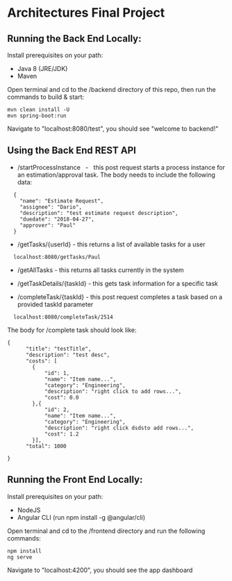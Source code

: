 # Architectures Final Project

## Running the Back End Locally:

Install prerequisites on your path: 
* Java 8 (JRE/JDK)
* Maven

Open terminal and cd to the /backend directory of this repo, then run the commands to build & start:

```
mvn clean install -U
mvn spring-boot:run
```
Navigate to "localhost:8080/test", you should see "welcome to backend!"

## Using the Back End REST API

* /startProcessInstance   -   this post request starts a process instance for an estimation/approval task. The body needs to include the following data:
```
  {
    "name": "Estimate Request",
    "assignee": "Dario",
    "description": "test estimate request description",
    "duedate": "2018-04-27",
    "approver": "Paul"
  }
```

* /getTasks/{userId}   -   this returns a list of available tasks for a user
```
  localhost:8080/getTasks/Paul
```

* /getAllTasks    -   this returns all tasks currently in the system

* /getTaskDetails/{taskId}   - this gets task information for a specific task

* /completeTask/{taskId}   -   this post request completes a task based on a provided taskId parameter
```
  localhost:8080/completeTask/2514
```
The body for /complete task should look like:
```
{
      "title": "testTitle",
      "description": "test desc",
      "costs": [
      	{
      		"id": 1, 
	      	"name": "Item name...", 
	      	"category": "Engineering", 
	      	"description": "right click to add rows...", 
	      	"cost": 0.0
      	},{
      		"id": 2, 
	      	"name": "Item name...", 
	      	"category": "Engineering", 
	      	"description": "right click dsdsto add rows...", 
	      	"cost": 1.2
      	}],
      "total": 1000
	
}
```

## Running the Front End Locally:

Install prerequisites on your path:
* NodeJS
* Angular CLI (run npm install -g @angular/cli)

Open terminal and cd to the /frontend directory and run the following commands:
```
npm install
ng serve
```
Navigate to "localhost:4200", you should see the app dashboard
